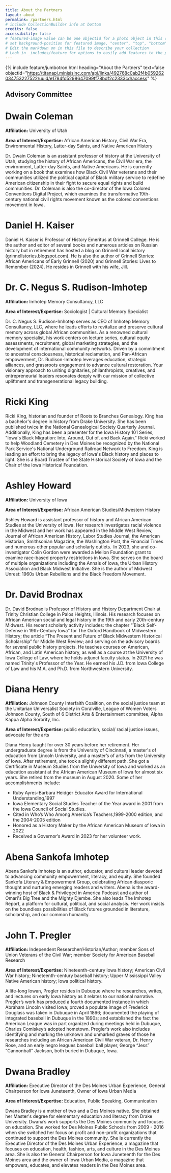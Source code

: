 ```yaml
---
title: About the Partners
layout: about
permalink: /partners.html
# include CollectionBuilder info at bottom
credits: false
accessibility: false
# featured-image value can be one objectid for a photo object in this collection, a relative path to an image in this project, or a full url to any image. If left blank, no featured image will appear at top of About page.
# set background-position for featured image, "center", "top", "bottom"
# Edit the markdown on in this file to describe your collection
# Look in _includes/feature for options to easily add features to the page
---
```


{% include feature/jumbotron.html heading="About the Partners" text=false objectid="https://titanapi.minisisinc.com/api/links/492768c0ab2f4b059262034753227522/uuid/e1784fd5298647099ff78bdf2c2333cd/access" %} 

## Advisory Committee

# Dwain Coleman
**Affiliation:** University of Utah

**Area of Interest/Expertise:** African American History, Civil War Era, Environmental History, Latter-day Saints, and Native American History

Dr. Dwain Coleman is an assistant professor of history at the University of Utah, studying the history of African Americans, the Civil War era, the environment, Latter-day Saints, and Native Americans. He is currently working on a book that examines how Black Civil War veterans and their communities utilized the political capital of Black military service to redefine American citizenship in their fight to secure equal rights and build communities. Dr. Coleman is also the co-director of the Iowa Colored Conventions Digital Project, which examines the transformative 19th-century national civil rights movement known as the colored conventions movement in Iowa.

# Daniel H. Kaiser

Daniel H. Kaiser is Professor of History Emeritus at Grinnell College. He is the author and editor of several books and numerous articles on Russian history but in retirement has hosted a blog on Grinnell local history (grinnellstories.blogspot.com). He is also the author of Grinnell Stories: African Americans of Early Grinnell (2020) and Grinnell Stories: Lives to Remember (2024). He resides in Grinnell with his wife, Jill.

# Dr. C. Negus S. Rudison-Imhotep
**Affiliation:** Imhotep Memory Consultancy, LLC

**Area of Interest/Expertise:** Sociologist | Cultural Memory Specialist

Dr. C. Negus S. Rudison-Imhotep serves as CEO of Imhotep Memory Consultancy, LLC, where he leads efforts to revitalize and preserve cultural memory across global African communities. As a renowned cultural memory specialist, his work centers on lecture series, cultural equity assessments, recruitment, global marketing strategies, and the development of international community networks. Driven by a commitment to ancestral consciousness, historical reclamation, and Pan-African empowerment, Dr. Rudison-Imhotep leverages education, strategic alliances, and grassroots engagement to advance cultural restoration. Your visionary approach to uniting dignitaries, philanthropists, creatives, and entrepreneurial leaders resonates deeply with our mission of collective upliftment and transgenerational legacy building.

# Ricki King

Ricki King, historian and founder of Roots to Branches Genealogy. King has a bachelor's degree in history from Drake University. She has been published twice in the National Genealogical Society Quarterly Journal. Additionally, King has been a presenter for the Iowa History 101 Series, "Iowa's Black Migration: Into, Around, Out of, and Back Again." Ricki worked to help Woodland Cemetery in Des Moines be recognized by the National Park Service's National Underground Railroad Network to Freedom. King is leading an effort to bring the legacy of Iowa's Black history and places to light. She is a Board Trustee of the State Historical Society of Iowa and the Chair of the Iowa Historical Foundation.

# Ashley Howard
**Affiliation:** University of Iowa

**Area of Interest/Expertise:** African American Studies/Midwestern History

Ashley Howard is assistant professor of history and African American Studies at the University of Iowa.  Her research investigates racial violence in the Midwest and her work has appeared in the Middle West Review, Journal of African American History, Labor Studies Journal, the American Historian, Smithsonian Magazine, the Washington Post, the Financial Times and numerous other popular and scholarly outlets.   In 2023, she and co-investigator Colin Gordon were awarded a Mellon Foundation grant to examine race-based property restrictions in Iowa. She serves on the board of multiple organizations including the Annals of Iowa, the Urban History Association and Black Midwest Initiative. She is the author of Midwest Unrest: 1960s Urban Rebellions and the Black Freedom Movement.

# Dr. David Brodnax

Dr. David Brodnax is Professor of History and History Department Chair at Trinity Christian College in Palos Heights, Illinois. His research focuses on African American social and legal history in the 19th and early 20th-century Midwest. His recent scholarly activity includes: the chapter “’Black Self-Defense in 19th-Century Iowa” for The Oxford Handbook of Midwestern History; the article “The Present and Future of Black Midwestern Historical Scholarship” for Middle West Review; and serving on the advisory boards for several public history projects. He teaches courses on American, African, and Latin American history, as well as a course at the University of Iowa College of Law, where he holds adjunct faculty status. In 2021 he was named Trinity's Professor of the Year. He earned his J.D. from Iowa College of Law and his M.A. and Ph.D. from Northwestern University.

# Diana Henry
**Affiliation:** Johnson County Interfaith Coalition, on the social justice team at the Unitarian Universalist Society in Coralville, League of Women Voters Johnson County, South of 6 District Arts & Entertainment committee, Alpha Kappa Alpha Sorority, Inc.

**Area of Interest/Expertise:** public education, social/ racial justice issues, advocate for the arts

Diana Henry taught for over 30 years before her retirement. Her undergraduate degree is from the University of Cincinnati, a master's of education from Lincoln University, and a master’s of arts from the University of Iowa. After retirement, she took a slightly different path. She got a Certificate in Museum Studies from the University of Iowa and worked as an education assistant at the African American Museum of Iowa for almost six years. She retired from the museum in August 2020. Some of her accomplishments include:
- Ruby Ayres-Barbara Heidger Educator Award for International Understanding,1997
- Iowa Elementary Social Studies Teacher of the Year award in 2001 from the Iowa Council of Social Studies.
- Cited in Who’s Who Among America’s Teachers,1999-2000 edition, and the 2004-2005 edition
- Honored as a History Maker by the African American Museum of Iowa in 2022
- Received a Governor’s Award in 2023 for her volunteer work.

# Abena Sankofa Imhotep

Abena Sankofa Imhotep is an author, educator, and cultural leader devoted to advancing community empowerment, literacy, and equity. She founded Sankofa Literary & Empowerment Group, celebrating African diasporic thought and nurturing emerging readers and writers. Abena is the award-winning host of Black & Privileged in America Podcast and author of Omari's Big Tree and the Mighty Djembe. She also leads The Imhotep Report, a platform for cultural, political, and social analysis. Her work insists on the boundless possibilities of Black futures grounded in literature, scholarship, and our common humanity.

# John T. Pregler
**Affiliation:** Independent Researcher/Historian/Author; member Sons of Union Veterans of the Civil War; member Society for American Baseball Research 

**Area of Interest/Expertise:** Nineteenth-century Iowa history; American Civil War history; Nineteenth-century baseball history; Upper Mississippi Valley Native American history; Iowa political history.

A life-long Iowan, Pregler resides in Dubuque where he researches, writes, and lectures on early Iowa history as it relates to our national narrative. Pregler’s work has produced a fourth documented instance in which Abraham Lincoln visited Iowa; proved a populate image of Frederick Douglass was taken in Dubuque in April 1866; documented the playing of integrated baseball in Dubuque in the 1890s; and established the fact the American League was in part organized during meetings held in Dubuque, Charles Comiskey’s adopted hometown. Pregler’s work also includes identifying and marking the unknown and unmarked graves of those he researches including an African American Civil War veteran, Dr. Henry Rose, and an early negro leagues baseball ball player, George “Jess” “Cannonball” Jackson, both buried in Dubuque, Iowa.

# Dwana Bradley

**Affiliation:** Executive Director of the Des Moines Urban Experience, General Chairperson for Iowa Juneteenth, Owner of Iowa Urban Media

**Area of Interest/Expertise:** Education, Public Speaking, Communication

Dwana Bradley is a mother of two and a Des Moines native. She obtained her Master's degree for elementary education and literacy from Drake University. Dwana’s work supports the Des Moines community and focuses on education. She worked for Des Moines Public Schools from 2009 - 2016 when she switched her focus on profit and non-profit organizations that continued to support the Des Moines community. She is currently the Executive Director of the Des Moines Urban Experience, a magazine that focuses on education, health, fashion, arts, and culture in the Des Moines area. She is also the General Chairperson for Iowa Juneteenth for the Des Moines area and the owner of Iowa Urban Media, a magazine that empowers, educates, and elevates readers in the Des Moines area.








